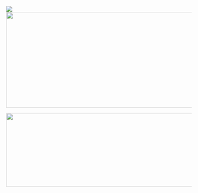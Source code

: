 <img src="https://i.ibb.co/GnXw9S9/Neues-Projekt-6.png">
<img src="https://i.ibb.co/YQ2xbbm/Neues-Projekt-6-6.png" style="width:1000px;height:260px">
<p align="center">
  <img width="1185px" height="200px" src="https://discord.c99.nl/widget/theme-1/596244739125411840.png">
</p>
